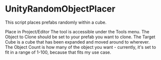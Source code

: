 # UnityRandomObjectPlacer
This script places prefabs randomly within a cube.

Place in Project/Editor
The tool is accessible under the Tools menu.
The Object to Clone should be set to your prefab you want to clone.
The Target Cube is a cube that has been expanded and moved around to wherever.
The Object Count is how many of the object you want - currently, it's set to fit in a range of 1-100, because that fits my use case.

